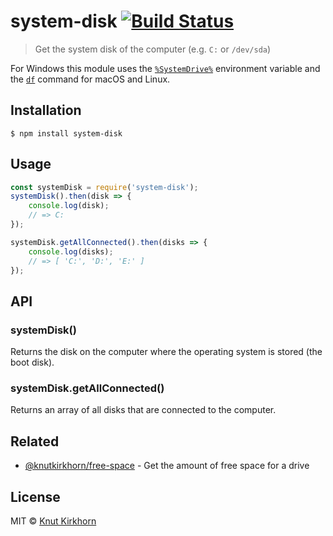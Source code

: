 # system-disk [![Build Status](https://travis-ci.org/Knutakir/system-disk.svg?branch=master)](https://travis-ci.org/Knutakir/system-disk)
> Get the system disk of the computer (e.g. `C:` or `/dev/sda`)

For Windows this module uses the [`%SystemDrive%`](http://environmentvariables.org/SystemDrive) environment variable and the [`df`](https://en.wikipedia.org/wiki/Df_(Unix)) command for macOS and Linux.

## Installation
```
$ npm install system-disk
```

## Usage
```js
const systemDisk = require('system-disk');
systemDisk().then(disk => {
    console.log(disk);
    // => C:
});

systemDisk.getAllConnected().then(disks => {
    console.log(disks);
    // => [ 'C:', 'D:', 'E:' ]
});
```

## API
### systemDisk()
Returns the disk on the computer where the operating system is stored (the boot disk).

### systemDisk.getAllConnected()
Returns an array of all disks that are connected to the computer. 

## Related
- [@knutkirkhorn/free-space](https://github.com/Knutakir/free-space) - Get the amount of free space for a drive

## License
MIT © [Knut Kirkhorn](LICENSE)
